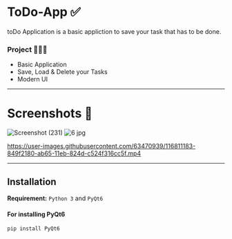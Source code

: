 # ToDo-App ✅
toDo Application is a basic appliction to save your task that has to be done.

### Project 👨🏻‍💻
- Basic Application
- Save, Load & Delete your Tasks
- Modern UI
***
# Screenshots 📸
 ![Screenshot (231)](https://user-images.githubusercontent.com/63470939/116810004-df814a80-ab5e-11eb-8bc8-0c6b8052eb70.png)
 ![6 jpg](https://user-images.githubusercontent.com/63470939/116809965-ab0d8e80-ab5e-11eb-9189-8ddecac91e04.png)

 
 https://user-images.githubusercontent.com/63470939/116811183-849f2180-ab65-11eb-824d-c524f316cc5f.mp4

***
## Installation
**Requirement:** ```Python 3``` and ```PyQt6```
#### For installing PyQt6
```
pip install PyQt6
```
